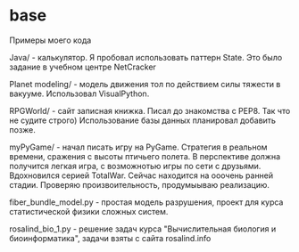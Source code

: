 # base
Примеры моего кода

Java/ - калькулятор. Я пробовал использовать паттерн State. Это было задание в учебном центре NetCracker

Planet modeling/ - модель движения тол по действием силы тяжести в вакууме. Использовал VisualPython.

RPGWorld/ - сайт записная книжка. Писал до знакомства с PEP8. Так что не судите строго) Использование базы данных планировал добавить позже.

myPyGame/ - начал писать игру на PyGame. Стратегия в реальном времени, сражения с высоты птичьего полета. 
В перспективе должна получится легкая игра, с возможнотью игры по сети с друзьями. Вдохновился серией TotalWar. 
Сейчас находится на ооочень ранней стадии. Проверяю произвоительность, продумыываю реализацию.

fiber_bundle_model.py - простая модель разрушения, проект для курса статистической физики сложных систем.

rosalind_bio_1.py - решение задач курса "Вычислительная биология и биоинформатика", задачи взяты с сайта rosalind.info
